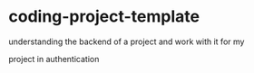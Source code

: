 # coding-project-template
understanding the backend of a  project and work with it for my 

project in authentication

